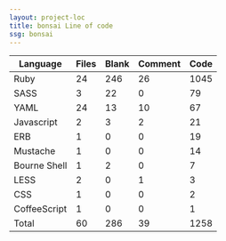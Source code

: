```yaml
---
layout: project-loc
title: bonsai Line of code
ssg: bonsai
---
```

<div class="table-responsive">
<table class="table">
<thead><tr>
<th>Language</th>
<th>Files</th>
<th>Blank</th>
<th>Comment</th>
<th>Code</th>
</tr></thead><tbody>
<tr><td>Ruby</td><td> 24</td><td> 246</td><td> 26</td><td> 1045</td></tr>
<tr><td>SASS</td><td> 3</td><td> 22</td><td> 0</td><td> 79</td></tr>
<tr><td>YAML</td><td> 24</td><td> 13</td><td> 10</td><td> 67</td></tr>
<tr><td>Javascript</td><td> 2</td><td> 3</td><td> 2</td><td> 21</td></tr>
<tr><td>ERB</td><td> 1</td><td> 0</td><td> 0</td><td> 19</td></tr>
<tr><td>Mustache</td><td> 1</td><td> 0</td><td> 0</td><td> 14</td></tr>
<tr><td>Bourne Shell</td><td> 1</td><td> 2</td><td> 0</td><td> 7</td></tr>
<tr><td>LESS</td><td> 2</td><td> 0</td><td> 1</td><td> 3</td></tr>
<tr><td>CSS</td><td> 1</td><td> 0</td><td> 0</td><td> 2</td></tr>
<tr><td>CoffeeScript</td><td> 1</td><td> 0</td><td> 0</td><td> 1</td></tr>
<tr><td>Total</td><td>60</td><td>286</td><td>39</td><td>1258</td></tr>
</tbody></table></div>
